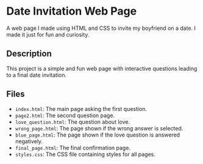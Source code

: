 # Date Invitation Web Page

A web page I made using HTML and CSS to invite my boyfriend on a date. I made it just for fun and curiosity.

## Description

This project is a simple and fun web page with interactive questions leading to a final date invitation.

## Files

- `index.html`: The main page asking the first question.
- `page2.html`: The second question page.
- `love_question.html`: The question about love.
- `wrong_page.html`: The page shown if the wrong answer is selected.
- `blue_page.html`: The page shown if the love question is answered negatively.
- `final_page.html`: The final confirmation page.
- `styles.css`: The CSS file containing styles for all pages.
